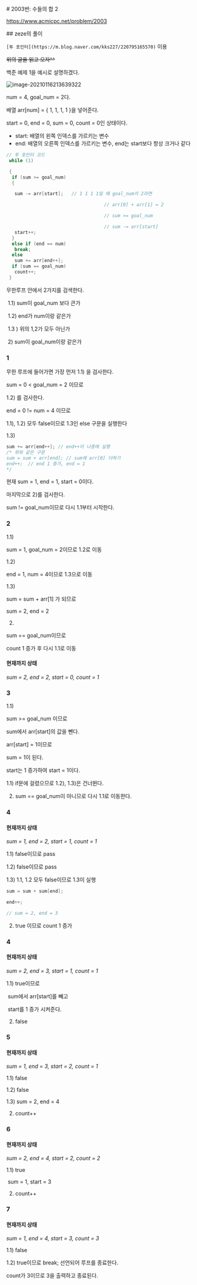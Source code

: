 \# 2003번: 수들의 합 2

https://www.acmicpc.net/problem/2003

\## zeze의 풀이

`[투 포인터](https://m.blog.naver.com/kks227/220795165570)` 이용

~~위의 글을 읽고 오자^^~~

백준 예제 1을 예시로 설명하겠다.

![image-20210116213639322](C:\Users\thwjd\AppData\Roaming\Typora\typora-user-images\image-20210116213639322.png)

num = 4, goal_num = 2다.

배열 arr[num] = { 1, 1, 1, 1 }을 넣어준다.

start = 0, end = 0, sum = 0, count = 0인 상태이다.

- start: 배열의 왼쪽 인덱스를 가르키는 변수
- end: 배열의 오른쪽 인덱스를 가르키는 변수, end는 start보다 항상 크거나 같다

```c++
// 투 포인터 코드
 while (1)

 {
  if (sum >= goal_num)
  {

   sum -= arr[start]; 	// 1 1 1 1일 때 goal_num이 2라면

            						// arr[0] + arr[1] = 2

           							// sum >= goal_num

            						// sum -= arr[start]
   start++;
  }
  else if (end == num)
   break;
  else
   sum += arr[end++];
  if (sum == goal_num)
   count++;
 }
```

무한루프 안에서 2가지를 검색한다.

​ 1.1) sum이 goal_num 보다 큰가

​ 1.2) end가 num이랑 같은가

​ 1.3 ) 위의 1,2가 모두 아닌가

​ 2) sum이 goal_num이랑 같은가

### 1

무한 루프에 들어가면 가장 먼저 1.1) 을 검사한다.

sum = 0 < goal_num = 2 이므로

1.2) 를 검사한다.

end = 0 != num = 4 이므로

1.1), 1.2) 모두 false이므로 1.3인 else 구문을 실행한다

1.3)

```c++
sum += arr[end++]; // end++이 나중에 실행
/* 위와 같은 구문
sum = sum + arr[end]; // sum에 arr[0] 더하기
end++;	// end 1 증가, end = 1
*/
```

현재 sum = 1, end = 1, start = 0이다.

마지막으로 2)를 검사한다.

sum != goal_num이므로 다시 1.1부터 시작한다.

### 2

1.1)

sum = 1, goal_num = 2이므로 1.2로 이동

1.2)

end = 1, num = 4이므로 1.3으로 이동

1.3)

sum = sum + arr[1] 가 되므로

sum = 2, end = 2

2.

sum == goal_num이므로

count 1 증가 후 다시 1.1로 이동

#### 현재까지 상태

_sum = 2, end = 2, start = 0, count = 1_

### 3

1.1)

sum >= goal_num 이므로

sum에서 arr[start]의 값을 뺀다.

arr[start] = 1이므로

sum = 1이 된다.

start는 1 증가하여 start = 1이다.

1.1) if문에 걸렸으므로 1.2), 1.3)은 건너뛴다.

2. sum == goal_num이 아니므로 다시 1.1로 이동한다.

### 4

#### 현재까지 상태

_sum = 1, end = 2, start = 1, count = 1_

1.1) false이므로 pass

1.2) false이므로 pass

1.3) 1.1, 1.2 모두 false이므로 1.3이 실행

```c++
sum = sum + sum[end];

end++;

// sum = 2, end = 3
```

2. true 이므로 count 1 증가

### 4

#### 현재까지 상태

_sum = 2, end = 3, start = 1, count = 1_

1.1) true이므로

​ sum에서 arr[start]를 빼고

​ start를 1 증가 시켜준다.

2. false

### 5

#### 현재까지 상태

_sum = 1, end = 3, start = 2, count = 1_

1.1) false

1.2) false

1.3) sum = 2, end = 4

2. count++

### 6

#### 현재까지 상태

_sum = 2, end = 4, start = 2, count = 2_

1.1) true

​ sum = 1, start = 3

2. count++

### 7

#### 현재까지 상태

_sum = 1, end = 4, start = 3, count = 3_

1.1) false

1.2) true이므로 break; 선언되어 루프를 종료한다.

count가 3이므로 3을 출력하고 종료된다.
